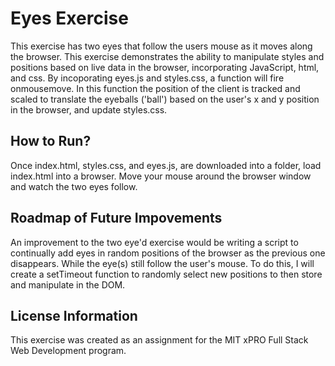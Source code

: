 # Eyes Exercise
This exercise has two eyes that follow the users mouse as it moves along the browser. This exercise demonstrates the ability to manipulate styles and positions based on live data in the browser, incorporating JavaScript, html, and css. By incoporating eyes.js and styles.css, a function will fire onmousemove. In this function the position of the client is tracked and scaled to translate the eyeballs ('ball') based on the user's x and y position in the browser, and update styles.css. 

## How to Run?
Once index.html, styles.css, and eyes.js, are downloaded into a folder, load index.html into a browser.
Move your mouse around the browser window and watch the two eyes follow. 

## Roadmap of Future Impovements
An improvement to the two eye'd exercise would be writing a script to continually add eyes in random positions of the browser as the previous one disappears. While the eye(s) still follow the user's mouse. To do this, I will create a setTimeout function to randomly select new positions to then store and manipulate in the DOM.

## License Information
This exercise was created as an assignment for the MIT xPRO Full Stack Web Development program. 
